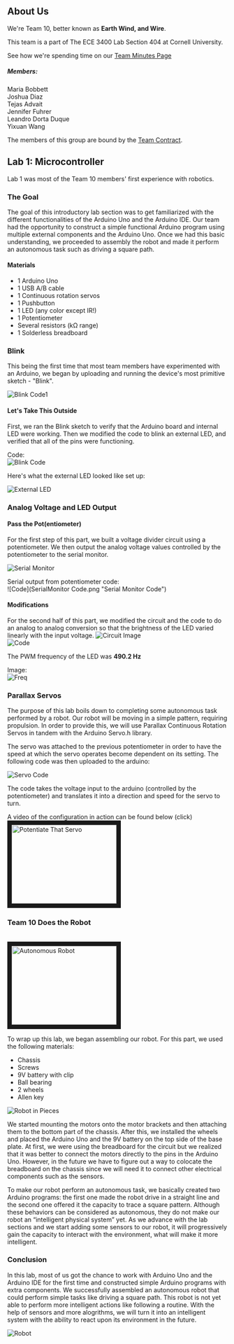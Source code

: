 ## About Us

We're Team 10, better known as **Earth Wind, and Wire**.

This team is a part of The ECE 3400 Lab Section 404 at Cornell University.

See how we're spending time on our [Team Minutes Page](Mnutes.md)


##### Members: <br>
Maria Bobbett <br>
Joshua Diaz <br>
Tejas Advait <br>
Jennifer Fuhrer <br>
Leandro Dorta Duque <br>
Yixuan Wang <br>

The members of this group are bound by the [Team Contract](Contract.md).

## Lab 1: Microcontroller
Lab 1 was most of the Team 10 members' first experience with robotics.
### The Goal

The goal of this introductory lab section was to get familiarized with the different functionalities of the Arduino Uno and the Arduino IDE. Our team had the opportunity to construct a simple functional Arduino program using multiple external components and the Arduino Uno. Once we had this basic understanding, we proceeded to assembly the robot and made it perform an autonomous task such as driving a square path.

#### Materials

- 1 Arduino Uno
- 1 USB A/B cable
- 1 Continuous rotation servos
- 1 Pushbutton
- 1 LED (any color except IR!)
- 1 Potentiometer
- Several resistors (kΩ range)
- 1 Solderless breadboard

### Blink
This being the first time that most team members have experimented with an Arduino, we began by uploading and running the device's most primitive sketch - "Blink".

![Blink Code1](BlinkBasic.png "Blink Code1")

#### Let's Take This Outside

First, we ran the Blink sketch to verify that the Arduino board and internal LED were working. Then we modified the code to blink an external LED, and verified that all of the pins were functioning.

Code:<br>
![Blink Code](Selection_002.png "Blink Code")

Here's what the external LED looked like set up: <br>

![External LED](IMG_3192.JPG "External LED")

### Analog Voltage and LED Output
#### Pass the Pot(entiometer)
For the first step of this part, we built a voltage divider circuit using a potentiometer. We then output the analog voltage values controlled by the potentiometer to the serial monitor.

![Serial Monitor](SerialMonitor.png "Serial Monitor")

Serial output from potentiometer code:<br>
![Code](SerialMonitor Code.png "Serial Monitor Code")

#### Modifications
For the second half of this part, we modified the circuit and the code to do an analog to analog conversion so that the brightness of the LED varied linearly with the input voltage.
![Circuit Image](IMG_3195.JPG "Circuit Image")
<br>
![Code](3195Code.png "Circuit Code")

The PWM frequency of the LED was **490.2 Hz**

Image:<br>
![Freq](PWNFreq.png "PWN Frequency")

### Parallax Servos
The purpose of this lab boils down to completing some autonomous task performed by a robot. Our robot will be moving in a simple pattern, requiring propulsion. In order to provide this, we will use Parallax Continuous Rotation Servos in tandem with the Arduino Servo.h library.

The servo was attached to the previous potentiometer in order to have the speed at which the servo operates become dependent on its setting. The following code was then uploaded to the arduino:

![Servo Code](ServoCode.png "Servo Code")

The code takes the voltage input to the arduino (controlled by the potentiometer) and translates it into a direction and speed for the servo to turn.

A video of the configuration in action can be found below (click)<br> <a href="http://www.youtube.com/watch?feature=player_embedded&v=RKeNJGQvyiw&feature=youtu.be"><img src="http://img.youtube.com/vi/RKeNJGQvyiw&feature=youtu.be/0.jpg"
alt="Potentiate That Servo" width="240" height="180" border="10" /></a>


### Team 10 Does the Robot
<br>
<!--
<iframe width="560" height="315" src="https://www.youtube.com/embed/w1iMTuMnZG8?rel=0" frameborder="0" allowfullscreen></iframe>-->
<a href="https://www.youtube.com/embed/w1iMTuMnZG8"><img src="http://img.youtube.com/vi/RKeNJGQvyiw&feature=youtu.be/0.jpg"
alt="Autonomous Robot" width="240" height="180" border="10" /></a>


To wrap up this lab, we began assembling our robot. For this part, we used the following materials:
- Chassis
- Screws
- 9V battery with clip
- Ball bearing
- 2 wheels
- Allen key

![Robot in Pieces](whenAMommyRobotAndADaddyRobotLoveEachOtherVeryMuch.png "Robot Baby")

We started mounting the motors onto the motor brackets and then attaching them to the bottom part of the chassis. After this, we installed the wheels and placed the Arduino Uno and the 9V battery on the top side of the base plate. At first, we were using the breadboard for the circuit but we realized that it was better to connect the motors directly to the pins in the Arduino Uno. However, in the future we have to figure out a way to colocate the breadboard on the chassis since we will need it to connect other electrical components such as the sensors.

To make our robot perform an autonomous task, we basically created two Arduino programs: the first one made the robot drive in a straight line and the second one offered it the capacity to trace a square pattern. Although these behaviors can be considered as autonomous, they do not make our robot an “intelligent physical system” yet. As we advance with the lab sections and we start adding some sensors to our robot, it will progressively gain the capacity to interact with the environment, what will make it more intelligent.  

### Conclusion
In this lab, most of us got the chance to work with Arduino Uno and the Arduino IDE for the first time and constructed simple Arduino programs with extra components. We successfully assembled an autonomous robot that could perform simple tasks like driving a square path. This robot is not yet able to perform more intelligent actions like following a routine. With the help of sensors and more alogrithms, we will turn it into an intelligent system with the ability to react upon its environment in the future.

![Robot](RobotCar.jpg "Robot")
